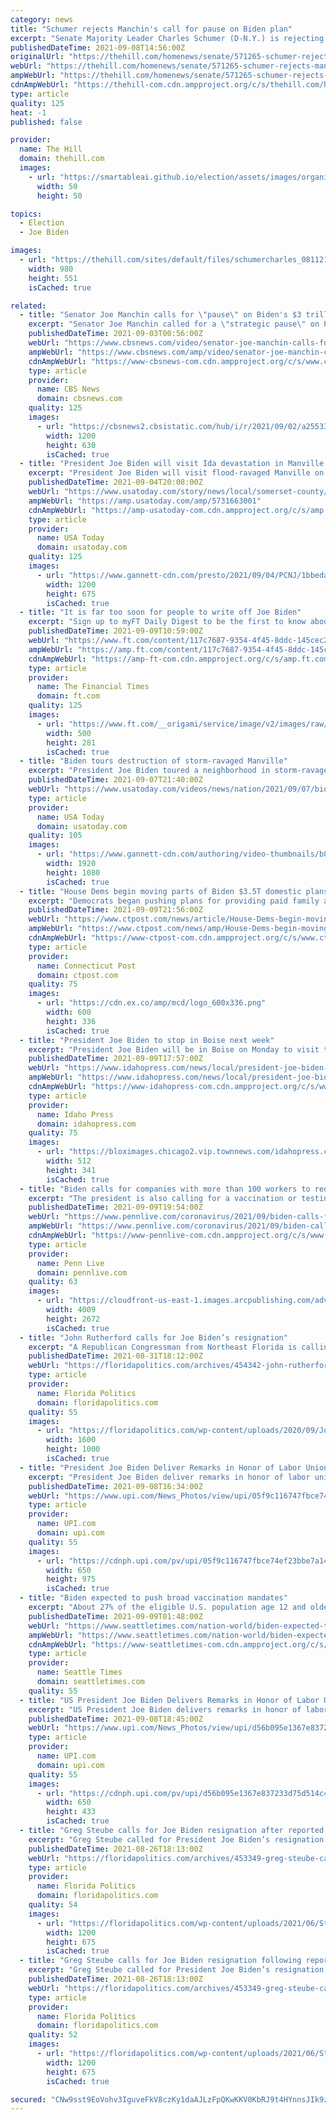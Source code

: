 ```yaml
---
category: news
title: "Schumer rejects Manchin's call for pause on Biden plan"
excerpt: "Senate Majority Leader Charles Schumer (D-N.Y.) is rejecting a call for Democrats to hit pause on President Biden's spending plan, indicating that they are sticking to an ambitious timeline."
publishedDateTime: 2021-09-08T14:56:00Z
originalUrl: "https://thehill.com/homenews/senate/571265-schumer-rejects-manchins-call-for-pause-on-biden-plan"
webUrl: "https://thehill.com/homenews/senate/571265-schumer-rejects-manchins-call-for-pause-on-biden-plan"
ampWebUrl: "https://thehill.com/homenews/senate/571265-schumer-rejects-manchins-call-for-pause-on-biden-plan?amp"
cdnAmpWebUrl: "https://thehill-com.cdn.ampproject.org/c/s/thehill.com/homenews/senate/571265-schumer-rejects-manchins-call-for-pause-on-biden-plan?amp"
type: article
quality: 125
heat: -1
published: false

provider:
  name: The Hill
  domain: thehill.com
  images:
    - url: "https://smartableai.github.io/election/assets/images/organizations/thehill.com-50x50.jpg"
      width: 50
      height: 50

topics:
  - Election
  - Joe Biden

images:
  - url: "https://thehill.com/sites/default/files/schumercharles_081121gn18_lead.jpg"
    width: 980
    height: 551
    isCached: true

related:
  - title: "Senator Joe Manchin calls for \"pause\" on Biden's $3 trillion plan"
    excerpt: "Senator Joe Manchin called for a \"strategic pause\" on President Biden's $3.5 trillion reconciliation bill Thursday. And House Speaker Nancy Pelosi vowed to bring a bill guaranteeing abortion access before the House for a vote later this month."
    publishedDateTime: 2021-09-03T00:56:00Z
    webUrl: "https://www.cbsnews.com/video/senator-joe-manchin-calls-for-pause-on-bidens-3-trillion-plan/"
    ampWebUrl: "https://www.cbsnews.com/amp/video/senator-joe-manchin-calls-for-pause-on-bidens-3-trillion-plan/"
    cdnAmpWebUrl: "https://www-cbsnews-com.cdn.ampproject.org/c/s/www.cbsnews.com/amp/video/senator-joe-manchin-calls-for-pause-on-bidens-3-trillion-plan/"
    type: article
    provider:
      name: CBS News
      domain: cbsnews.com
    quality: 125
    images:
      - url: "https://cbsnews2.cbsistatic.com/hub/i/r/2021/09/02/a25533b6-1ec8-4986-a909-4eb34d8e182c/thumbnail/1200x630/35d5ef0524a8c4d8c9133d77a69cc26b/dxm-dxn-784813-640x360.jpg"
        width: 1200
        height: 630
        isCached: true
  - title: "President Joe Biden will visit Ida devastation in Manville on Tuesday"
    excerpt: "President Joe Biden will visit flood-ravaged Manville on Tuesday. The White House announced Biden's visit on Saturday, but no details have been released. Biden has already ordered federal assistance to supplement state,"
    publishedDateTime: 2021-09-04T20:08:00Z
    webUrl: "https://www.usatoday.com/story/news/local/somerset-county/2021/09/04/biden-manville-nj-ida-devastation/5731663001/"
    ampWebUrl: "https://amp.usatoday.com/amp/5731663001"
    cdnAmpWebUrl: "https://amp-usatoday-com.cdn.ampproject.org/c/s/amp.usatoday.com/amp/5731663001"
    type: article
    provider:
      name: USA Today
      domain: usatoday.com
    quality: 125
    images:
      - url: "https://www.gannett-cdn.com/presto/2021/09/04/PCNJ/1bbedaa8-e3a4-4705-84fc-98daf697d885-Ida_Flooding_Manville_Business_9.4.21-3.jpg?auto=webp&crop=5823,3276,x0,y0&format=pjpg&width=1200"
        width: 1200
        height: 675
        isCached: true
  - title: "It is far too soon for people to write off Joe Biden"
    excerpt: "Sign up to myFT Daily Digest to be the first to know about Joe Biden news. Put it down to a hyper-caffeinated media. A few weeks ago, Joe Biden’s presidency was widely hailed as a triumph. Coronavirus was in retreat."
    publishedDateTime: 2021-09-09T10:59:00Z
    webUrl: "https://www.ft.com/content/117c7687-9354-4f45-8ddc-145cec24acb3"
    ampWebUrl: "https://amp.ft.com/content/117c7687-9354-4f45-8ddc-145cec24acb3"
    cdnAmpWebUrl: "https://amp-ft-com.cdn.ampproject.org/c/s/amp.ft.com/content/117c7687-9354-4f45-8ddc-145cec24acb3"
    type: article
    provider:
      name: The Financial Times
      domain: ft.com
    quality: 125
    images:
      - url: "https://www.ft.com/__origami/service/image/v2/images/raw/https%3A%2F%2Fd1e00ek4ebabms.cloudfront.net%2Fproduction%2Faee5bb0a-da85-43c4-b288-55946ab399cb.jpg?source=google-amp&fit=scale-down&width=500"
        width: 500
        height: 281
        isCached: true
  - title: "Biden tours destruction of storm-ravaged Manville"
    excerpt: "President Joe Biden toured a neighborhood in storm-ravaged New Jersey, surveying the aftermath of Hurricane Ida's floods. Biden heard a harrowing tale from a couple who escaped before the storm destroyed their home and their daughter's nursery."
    publishedDateTime: 2021-09-07T21:40:00Z
    webUrl: "https://www.usatoday.com/videos/news/nation/2021/09/07/biden-tours-destruction-storm-ravaged-manville/5761266001/"
    type: article
    provider:
      name: USA Today
      domain: usatoday.com
    quality: 105
    images:
      - url: "https://www.gannett-cdn.com/authoring/video-thumbnails/b8fb48c8-bf48-4cc7-a11b-f7f7caa0bc04_poster.jpg?quality=10"
        width: 1920
        height: 1080
        isCached: true
  - title: "House Dems begin moving parts of Biden $3.5T domestic plans"
    excerpt: "Democrats began pushing plans for providing paid family and medical leave, easing climate change and bolstering education through House committees Thursday as they battled Republicans and among themselves over President Joe Biden's $3."
    publishedDateTime: 2021-09-09T21:56:00Z
    webUrl: "https://www.ctpost.com/news/article/House-Dems-begin-moving-parts-of-Biden-3-5T-16446639.php"
    ampWebUrl: "https://www.ctpost.com/news/amp/House-Dems-begin-moving-parts-of-Biden-3-5T-16446639.php"
    cdnAmpWebUrl: "https://www-ctpost-com.cdn.ampproject.org/c/s/www.ctpost.com/news/amp/House-Dems-begin-moving-parts-of-Biden-3-5T-16446639.php"
    type: article
    provider:
      name: Connecticut Post
      domain: ctpost.com
    quality: 75
    images:
      - url: "https://cdn.ex.co/amp/mcd/logo_600x336.png"
        width: 600
        height: 336
        isCached: true
  - title: "President Joe Biden to stop in Boise next week"
    excerpt: "President Joe Biden will be in Boise on Monday to visit the National Interagency Fire Center, the White House Press Office announced Thursday."
    publishedDateTime: 2021-09-09T17:57:00Z
    webUrl: "https://www.idahopress.com/news/local/president-joe-biden-to-stop-in-boise-next-week/article_f5c10594-f642-5a6d-b4b7-6cc4700c0894.html"
    ampWebUrl: "https://www.idahopress.com/news/local/president-joe-biden-to-stop-in-boise-next-week/article_f5c10594-f642-5a6d-b4b7-6cc4700c0894.amp.html"
    cdnAmpWebUrl: "https://www-idahopress-com.cdn.ampproject.org/c/s/www.idahopress.com/news/local/president-joe-biden-to-stop-in-boise-next-week/article_f5c10594-f642-5a6d-b4b7-6cc4700c0894.amp.html"
    type: article
    provider:
      name: Idaho Press
      domain: idahopress.com
    quality: 75
    images:
      - url: "https://bloximages.chicago2.vip.townnews.com/idahopress.com/content/tncms/assets/v3/editorial/b/ea/beaa0a53-d92f-5cb4-883e-5d447566f033/613a4eaf1a3be.image.jpg"
        width: 512
        height: 341
        isCached: true
  - title: "Biden calls for companies with more than 100 workers to require COVID-19 vaccinations or tests"
    excerpt: "The president is also calling for a vaccination or testing policy at many health care facilities. The steps would affect 100 million Americans."
    publishedDateTime: 2021-09-09T19:54:00Z
    webUrl: "https://www.pennlive.com/coronavirus/2021/09/biden-calls-for-companies-with-more-than-100-workers-to-require-covid-19-vaccinations-or-tests.html"
    ampWebUrl: "https://www.pennlive.com/coronavirus/2021/09/biden-calls-for-companies-with-more-than-100-workers-to-require-covid-19-vaccinations-or-tests.html?outputType=amp"
    cdnAmpWebUrl: "https://www-pennlive-com.cdn.ampproject.org/c/s/www.pennlive.com/coronavirus/2021/09/biden-calls-for-companies-with-more-than-100-workers-to-require-covid-19-vaccinations-or-tests.html?outputType=amp"
    type: article
    provider:
      name: Penn Live
      domain: pennlive.com
    quality: 63
    images:
      - url: "https://cloudfront-us-east-1.images.arcpublishing.com/advancelocal/S3532I2WZFHONEQGMNXIF764Z4.jpg"
        width: 4009
        height: 2672
        isCached: true
  - title: "John Rutherford calls for Joe Biden’s resignation"
    excerpt: "A Republican Congressman from Northeast Florida is calling for President Joe Biden to resign from office. U.S. Rep. John Rutherford, who represents Florida’s 4th Congressional District, blasted Biden in the wake of the Afghanistan withdrawal."
    publishedDateTime: 2021-08-31T18:12:00Z
    webUrl: "https://floridapolitics.com/archives/454342-john-rutherford-calls-for-joe-bidens-resignation/"
    type: article
    provider:
      name: Florida Politics
      domain: floridapolitics.com
    quality: 55
    images:
      - url: "https://floridapolitics.com/wp-content/uploads/2020/09/John-Rutherford-4.png"
        width: 1600
        height: 1000
        isCached: true
  - title: "President Joe Biden Deliver Remarks in Honor of Labor Unions"
    excerpt: "President Joe Biden deliver remarks in honor of labor unions during an event in the East Room of the White House in Washington, DC, on Wednesday, September 8 2021. Photo by Shawn Thew/UPI"
    publishedDateTime: 2021-09-08T16:34:00Z
    webUrl: "https://www.upi.com/News_Photos/view/upi/05f9c116747fbce74ef23bbe7a146c93/President-Joe-Biden-Deliver-Remarks-in-Honor-of-Labor-Unions/"
    type: article
    provider:
      name: UPI.com
      domain: upi.com
    quality: 55
    images:
      - url: "https://cdnph.upi.com/pv/upi/05f9c116747fbce74ef23bbe7a146c93/BIDEN-LABOR-UNIONS.jpg"
        width: 650
        height: 975
        isCached: true
  - title: "Biden expected to push broad vaccination mandates"
    excerpt: "About 27% of the eligible U.S. population age 12 and older have not received any coronavirus vaccinations, according to data from the Centers for Disease Control and Prevention."
    publishedDateTime: 2021-09-09T01:48:00Z
    webUrl: "https://www.seattletimes.com/nation-world/biden-expected-to-push-broad-vaccination-mandates/"
    ampWebUrl: "https://www.seattletimes.com/nation-world/biden-expected-to-push-broad-vaccination-mandates/?amp=1"
    cdnAmpWebUrl: "https://www-seattletimes-com.cdn.ampproject.org/c/s/www.seattletimes.com/nation-world/biden-expected-to-push-broad-vaccination-mandates/?amp=1"
    type: article
    provider:
      name: Seattle Times
      domain: seattletimes.com
    quality: 55
  - title: "US President Joe Biden Delivers Remarks in Honor of Labor Unions"
    excerpt: "US President Joe Biden delivers remarks in honor of labor unions during an event in the East Room of the White House in Washington, DC on September 8, 2021. Pool Photo by Shawn Thew/UPI"
    publishedDateTime: 2021-09-08T18:45:00Z
    webUrl: "https://www.upi.com/News_Photos/view/upi/d56b095e1367e837233d75d514c4b21e/US-President-Joe-Biden-Delivers-Remarks-in-Honor-of-Labor-Unions/"
    type: article
    provider:
      name: UPI.com
      domain: upi.com
    quality: 55
    images:
      - url: "https://cdnph.upi.com/pv/upi/d56b095e1367e837233d75d514c4b21e/BIDEN-LABOR-UNIONS.jpg"
        width: 650
        height: 433
        isCached: true
  - title: "Greg Steube calls for Joe Biden resignation after reported Marine deaths"
    excerpt: "Greg Steube called for President Joe Biden’s resignation after the reported death of four Marines in Kabul. “Horrific,” Steube tweeted. “Joe Biden needs to take"
    publishedDateTime: 2021-08-26T18:13:00Z
    webUrl: "https://floridapolitics.com/archives/453349-greg-steube-calls-for-joe-biden-resignation-following-reported-marine-deaths/"
    type: article
    provider:
      name: Florida Politics
      domain: floridapolitics.com
    quality: 54
    images:
      - url: "https://floridapolitics.com/wp-content/uploads/2021/06/Steube.jpg"
        width: 1200
        height: 675
        isCached: true
  - title: "Greg Steube calls for Joe Biden resignation following reported Marine deaths"
    excerpt: "Greg Steube called for President Joe Biden’s resignation after the reported death of four Marines in Kabul. “Horrific,” Steube tweeted. “Joe Biden needs to take"
    publishedDateTime: 2021-08-26T18:13:00Z
    webUrl: "https://floridapolitics.com/archives/453349-greg-steube-calls-for-joe-biden-resignation-following-reported-marine-deaths/"
    type: article
    provider:
      name: Florida Politics
      domain: floridapolitics.com
    quality: 52
    images:
      - url: "https://floridapolitics.com/wp-content/uploads/2021/06/Steube.jpg"
        width: 1200
        height: 675
        isCached: true

secured: "CNw9sst9EoVohv3IguveFkV8czKy1daAJLzFpQKwKKV0KbRJ9t4HYnnsJIk9z7894eIQmpDH9bK6L/dOKVZm3mL7n4pu1QCGSatLexvr76DmapZjBhf1cDAIh3Rlxj/0yVMFjiGO0H0uszx9NtnYj8Dg7Ao8i3DzwPYSJPo3bMslxnEe/x/wqPjdjJPwElqbJONmqB64WUOis5zItJYAnftETcpNYmOHJkCFB+bAMg1ifgCANOTQH03KoS8U3FSizf6IhGonfQky/bZGOSVR75Q4FOJ9euvDr98t04BBD/IbJrb9QBRwz+nNxFU2VC/zzqP4qk/1L5ltkf1FR+XzKJ2ogctFQ902/Uea8L3kgn8=;vVZJQ0BLf4DX6gFlLO5cnw=="
---
```


